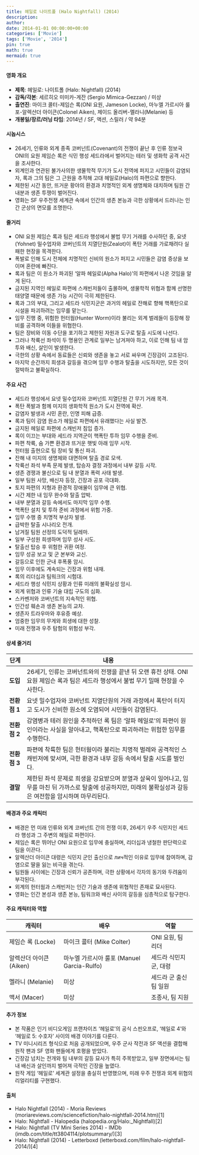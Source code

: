 ```yaml
---
title: 헤일로 나이트폴 (Halo Nightfall) (2014)
description: 
author: 
date: 2014-01-01 00:00:00+00:00
categories: ['Movie']
tags: ['Movie', '2014']
pin: true
math: true
mermaid: true
---
```

#### 영화 개요

- **제목**: 헤일로: 나이트폴 (Halo: Nightfall) (2014)  
- **감독/각본**: 세르히오 미미카-게잔 (Sergio Mimica-Gezzan) / 미상  
- **출연진**: 마이크 콜터-제임슨 록(ONI 요원, Jameson Locke), 마누엘 가르시아 룰포-알렉산더 아이큰(Colonel Aiken), 제이드 올리버-멜라니(Melanie) 등  
- **개봉일/장르/러닝 타임**: 2014년 / SF, 액션, 스릴러 / 약 94분  

#### 시놉시스

- 26세기, 인류와 외계 종족 코버넌트(Covenant)의 전쟁이 끝난 후 인류 정보국 ONI의 요원 제임슨 록은 식민 행성 세드라에서 벌어지는 테러 및 생화학 공격 사건을 조사한다.  
- 외계인과 연관된 불가사의한 생물학적 무기가 도시 전역에 퍼지고 시민들이 감염되자, 록과 그의 팀은 그 근원을 추적해 고대 헤일로(Halo)의 파편으로 향한다.  
- 제한된 시간 동안, 뜨거운 황야의 환경과 치명적인 외계 생명체와 대치하며 팀원 간 내분과 생존 투쟁이 벌어진다.  
- 영화는 SF 우주전쟁 세계관 속에서 인간의 생존 본능과 극한 상황에서 드러나는 인간 군상의 면모를 조명한다.

#### 줄거리

- ONI 요원 제임슨 록과 팀은 세드라 행성에서 불법 무기 거래를 수사하던 중, 요넷(Yohnet) 밀수업자와 코버넌트의 지열단원(Zealot)이 폭탄 거래를 가로채려다 실패한 현장을 목격한다.  
- 폭발로 인해 도시 전체에 치명적인 신비의 원소가 퍼지고 시민들은 감염 증상을 보이며 혼란에 빠진다.  
- 록과 팀은 이 원소가 파괴된 ‘알파 헤일로(Alpha Halo)’의 파편에서 나온 것임을 알게 된다.  
- 금지된 지역인 헤일로 파편에 스캐빈저들이 출몰하며, 생물학적 위협과 함께 선명한 태양열 때문에 생존 가능 시간이 극히 제한된다.  
- 록과 그의 부대, 그리고 세드라 식민지군은 과거의 헤일로 잔해로 향해 핵폭탄으로 시설을 파괴하려는 임무를 맡는다.  
- 임무 진행 중, 위험한 헌터웜(Hunter Worm)이라 불리는 외계 벌레들이 등장해 장비를 공격하며 이들을 위협한다.  
- 팀은 장비와 이동 수단을 포기하고 제한된 자원과 도구로 탈출 시도에 나선다.  
- 그러나 착륙선 좌석이 두 명용인 관계로 일부는 남겨져야 하고, 이로 인해 팀 내 암투와 배신, 살인이 발생한다.  
- 극한의 상황 속에서 동료들은 신뢰와 생존을 놓고 서로 싸우며 긴장감이 고조된다.  
- 마지막 순간까지 희생과 갈등을 겪으며 임무 수행과 탈출을 시도하지만, 모든 것이 절박하고 불확실하다.

#### 주요 사건

- 세드라 행성에서 요넷 밀수업자와 코버넌트 지열단원 간 무기 거래 목격.  
- 폭탄 폭발과 함께 미지의 생화학적 원소가 도시 전역에 확산.  
- 감염자 발생과 시민 혼란, 인명 피해 급증.  
- 록과 팀이 감염 원소가 헤일로 파편에서 유래했다는 사실 발견.  
- 금지된 헤일로 파편에 스캐빈저 침입 증가.  
- 록이 이끄는 부대와 세드라 지역군이 핵폭탄 투하 임무 수행을 준비.  
- 파편 착륙, 숨 가쁜 환경과 뜨거운 햇빛 아래 임무 시작.  
- 헌터웜 출현으로 팀 장비 및 통신 파괴.  
- 잔해 내 미지의 생명체와 대면하며 탈출 경로 모색.  
- 착륙선 좌석 부족 문제 발생, 탑승자 결정 과정에서 내부 갈등 시작.  
- 생존 경쟁과 불신으로 팀 내 분열과 폭력 사태 발생.  
- 일부 팀원 사망, 배신자 등장, 긴장과 공포 극대화.  
- 토지 파편의 지형과 환경적 장애물이 임무에 큰 위협.  
- 시간 제한 내 임무 완수와 탈출 압박.  
- 내부 분열과 갈등 속에서도 마지막 임무 수행.  
- 핵폭탄 설치 및 투하 준비 과정에서 위험 가중.  
- 임무 수행 중 치명적 부상자 발생.  
- 급박한 탈출 시나리오 전개.  
- 남겨질 팀원 선정의 도덕적 딜레마.  
- 일부 구성원 희생하며 임무 성사 시도.  
- 탈출선 탑승 후 위험한 귀환 여정.  
- 임무 성공 보고 및 군 본부와 교신.  
- 갈등으로 인한 군내 후폭풍 암시.  
- 임무 이후에도 계속되는 긴장과 위험 내재.  
- 록의 리더십과 팀워크의 시험대.  
- 세드라 행성 식민지 상황과 인류 미래의 불확실성 암시.  
- 외계 위협과 인류 기술 대립 구도의 심화.  
- 스카벤저와 코버넌트의 지속적인 위협.  
- 인간성 훼손과 생존 본능의 교차.  
- 생존자 트라우마와 후유증 예상.  
- 엄중한 임무의 무게와 희생에 대한 성찰.  
- 미래 전쟁과 우주 탐험의 위험성 부각.

#### 상세 줄거리

| **단계** | **내용** |
|----------|----------|
| **도입** | 26세기, 인류는 코버넌트와의 전쟁을 끝낸 뒤 오랜 휴전 상태. ONI 요원 제임슨 록과 팀은 세드라 행성에서 불법 무기 밀매 현장을 수사한다. |
| **전환점 1** | 요넷 밀수업자와 코버넌트 지열단원의 거래 과정에서 폭탄이 터지고 도시가 신비한 원소에 오염되어 시민들이 감염된다. |
| **전환점 2** | 감염병과 테러 원인을 추적하던 록 팀은 ‘알파 헤일로’의 파편이 원인이라는 사실을 알아내고, 핵폭탄으로 파괴하려는 위험한 임무를 수행한다. |
| **전환점 3** | 파편에 착륙한 팀은 헌터웜이라 불리는 치명적 벌레와 공격적인 스캐빈저에 맞서며, 극한 환경과 내부 갈등 속에서 탈출 시도를 벌인다. |
| **결말** | 제한된 좌석 문제로 희생을 강요받으며 분열과 살육이 일어나고, 임무를 마친 뒤 가까스로 탈출에 성공하지만, 미래의 불확실성과 갈등은 여전함을 암시하며 마무리된다. |

#### 배경과 주요 캐릭터

- 배경은 먼 미래 인류와 외계 코버넌트 간의 전쟁 이후, 26세기 우주 식민지인 세드라 행성과 그 주변의 헤일로 파편이다.  
- 제임슨 록은 뛰어난 ONI 요원으로 임무에 충실하며, 리더십과 냉철한 판단력으로 팀을 이끈다.  
- 알렉산더 아이큰 대령은 식민지 군인 출신으로 лич적인 이유로 임무에 참여하며, 감염으로 딸을 잃는 비극을 겪는다.  
- 팀원들 사이에는 긴장과 신뢰가 공존하며, 극한 상황에서 각자의 동기와 두려움이 부각된다.  
- 외계의 헌터웜과 스캐빈저는 인간 기술과 생존에 위협적인 존재로 묘사된다.  
- 영화는 인간 본성과 생존 본능, 팀워크와 배신 사이의 갈등을 심층적으로 탐구한다.

#### 주요 캐릭터와 역할

| **캐릭터**      | **배우**                | **역할**                  |
|-----------------|-------------------------|---------------------------|
| 제임슨 록 (Locke) | 마이크 콜터 (Mike Colter) | ONI 요원, 팀 리더          |
| 알렉산더 아이큰 (Aiken) | 마누엘 가르시아 룰포 (Manuel Garcia-Rulfo) | 세드라 식민지 군, 대령    |
| 멜라니 (Melanie)  | 미상                    | 세드라 군 출신 팀 일원     |
| 맥서 (Macer)       | 미상                    | 조종사, 팀 지원             |

#### 추가 정보

- 본 작품은 인기 비디오게임 프랜차이즈 ‘헤일로’의 공식 스핀오프로, ‘헤일로 4’와 ‘헤일로 5: 수호자’ 사이의 배경 이야기를 다룬다.  
- TV 미니시리즈 형식으로 처음 공개되었으며, 우주 군사 작전과 SF 액션을 결합해 원작 팬과 SF 영화 팬들에게 호평을 받았다.  
- 긴장감 넘치는 전개와 팀 내부의 갈등 묘사가 특히 주목받았고, 일부 장면에서는 팀 내 배신과 살인까지 벌어져 극적인 긴장을 높였다.  
- 원작 게임 ‘헤일로’ 세계관 설정을 충실히 반영했으며, 미래 우주 전쟁과 외계 위협의 리얼리티를 구현했다.

#### 출처

- Halo Nightfall (2014) - Moria Reviews (moriareviews.com/sciencefiction/halo-nightfall-2014.htm)[1]  
- Halo: Nightfall - Halopedia (halopedia.org/Halo:_Nightfall)[2]  
- Halo: Nightfall (TV Mini Series 2014) - IMDb (imdb.com/title/tt3804114/plotsummary/)[3]  
- Halo: Nightfall (2014) - Letterboxd (letterboxd.com/film/halo-nightfall-2014/)[4]
